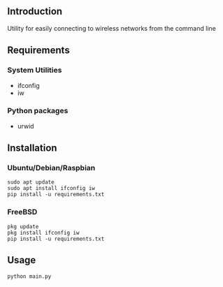 ## Introduction
Utility for easily connecting to wireless networks from the command line

## Requirements

### System Utilities
- ifconfig
- iw

### Python packages
- urwid

## Installation
### Ubuntu/Debian/Raspbian
```
sudo apt update
sudo apt install ifconfig iw
pip install -u requirements.txt
```

### FreeBSD
```
pkg update
pkg install ifconfig iw
pip install -u requirements.txt
```

## Usage
```
python main.py
```